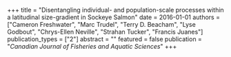 +++
title = "Disentangling individual- and population-scale processes within a latitudinal size-gradient in Sockeye Salmon"
date = 2016-01-01
authors = ["Cameron Freshwater", "Marc Trudel", "Terry D. Beacham", "Lyse Godbout", "Chrys-Ellen Neville", "Strahan Tucker", "Francis Juanes"]
publication_types = ["2"]
abstract = ""
featured = false
publication = "*Canadian Journal of Fisheries and Aquatic Sciences*"
+++

